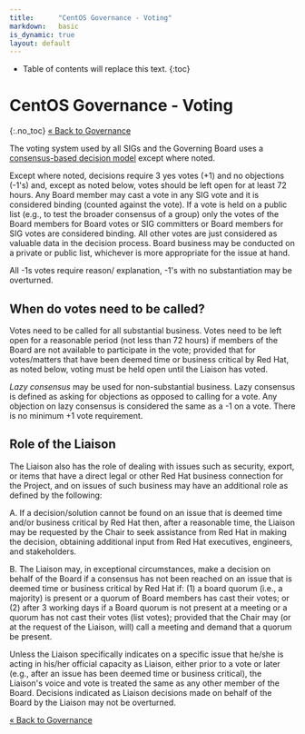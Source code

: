 ```yaml
---
title:      "CentOS Governance - Voting"
markdown:   basic
is_dynamic: true
layout: default
---
```


* Table of contents will replace this text.
{:toc}

# CentOS Governance - Voting
{:.no_toc}
[&laquo; Back to Governance](/about/governance)

The voting system used by all SIGs and the Governing Board uses a [consensus-based decision model](/about/governance/appendix-glossary/#consensus-decision-making) except where noted.

Except where noted, decisions require 3 yes votes (+1) and no objections (-1's) and, except as noted below, votes should be left open for at least 72 hours. Any Board member may cast a vote in any SIG vote and it is considered binding (counted against the vote). If a vote is held on a public list (e.g., to test the broader consensus of a group) only the votes of the Board members for Board votes or SIG committers or Board members for SIG votes are considered binding. All other votes are just considered as valuable data in the decision process. Board business may be conducted on a private or public list, whichever is more appropriate for the issue at hand.

All -1s votes require reason/ explanation, -1's with no substantiation may be overturned. 

## When do votes need to be called?
Votes need to be called for all substantial business. Votes need to be left open for a reasonable period (not less than 72 hours) if members of the Board are not available to participate in the vote; provided that for votes/matters that have been deemed time or business critical by Red Hat, as noted below, voting must be held open until the Liaison has voted.

_Lazy consensus_ may be used for non-substantial business. Lazy consensus is defined as asking for objections as opposed to calling for a vote. Any objection on lazy consensus is considered the same as a -1 on a vote. There is no minimum +1 vote requirement.

## Role of the Liaison
The Liaison also has the role of dealing with issues such as security, export, or items that have a direct legal or other Red Hat business connection for the Project, and on issues of such business may have an additional role as defined by the following:

A. If a decision/solution cannot be found on an issue that is deemed time and/or business critical by Red Hat then, after a reasonable time, the Liaison may be requested by the Chair to seek assistance from Red Hat in making the decision, obtaining additional input from Red Hat executives, engineers, and stakeholders.

B.  The Liaison may, in exceptional circumstances, make a decision on behalf of the Board if a consensus has not been reached on an issue that is deemed time or business critical by Red Hat if:  (1) a board quorum (i.e., a majority) is present or a quorum of Board members has cast their votes; or (2) after 3 working days if a Board quorum is not present at a meeting or a quorum has not cast their votes (list votes); provided that the Chair may (or at the request of the Liaison, will) call a meeting and demand that a quorum be present.  

Unless the Liaison specifically indicates on a specific issue that he/she is acting in his/her official capacity as Liaison, either prior to a vote or later (e.g., after an issue has been deemed time or business critical), the Liaison's voice and vote is treated the same as any other member of the Board. Decisions indicated as Liaison decisions made on behalf of the Board by the Liaison may not be overturned. 

[&laquo; Back to Governance](/about/governance)
